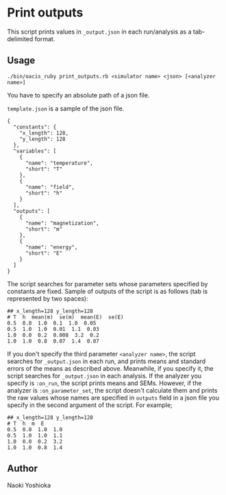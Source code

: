 # Print outputs

This script prints values in `_output.json` in each run/analysis as a tab-delimited format.

## Usage

```
./bin/oacis_ruby print_outputs.rb <simulator name> <json> [<analyzer name>]
```

You have to specify an absolute path of a json file.

`template.json` is a sample of the json file.

```
{
  "constants": {
    "x_length": 128,
    "y_length": 128
  },
  "variables": [
    {
      "name": "temperature",
      "short": "T"
    },
    {
      "name": "field",
      "short": "h"
    }
  ],
  "outputs": [
    {
      "name": "magnetization",
      "short": "m"
    },
    {
      "name": "energy",
      "short": "E"
    }
  ]
}
```

The script searches for parameter sets whose parameters specified by constants are fixed. Sample of outputs of the script is as follows (tab is represented by two spaces):

```
## x_length=128 y_length=128
# T  h  mean(m)  se(m)  mean(E)  se(E)
0.5  0.0  1.0  0.1  1.0  0.05
0.5  1.0  1.0  0.01  1.1  0.03
1.0  0.0  0.2  0.008  3.2  0.2
1.0  1.0  0.8  0.07  1.4  0.07
```

If you don't specify the third parameter `<analyzer name>`, the script searches for `_output.json` in each run, and prints means and standard errors of the means as described above. Meanwhile, if you specify it, the script searches for `_output.json` in each analysis. If the analyzer you specify is `:on_run`, the script prints means and SEMs. However, if the analyzer is `:on_parameter_set`, the script doesn't calculate them and prints the raw values whose names are specified in `outputs` field in a json file you specify in the second argument of the script. For example;

```
## x_length=128 y_length=128
# T  h  m  E
0.5  0.0  1.0  1.0
0.5  1.0  1.0  1.1
1.0  0.0  0.2  3.2
1.0  1.0  0.8  1.4
```

## Author

Naoki Yoshioka

